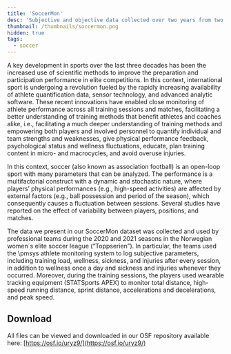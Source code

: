 ```yaml
---
title: 'SoccerMon'
desc: 'Subjective and objective data collected over two years from two different elite women´s soccer teams.'
thumbnail: /thumbnails/soccermon.png
hidden: true
tags:
  - soccer
---
```


A key development in sports over the last three decades has been the increased use of scientific methods to improve the preparation and participation performance in elite competitions. In this context, international sport is undergoing a revolution fueled by the rapidly increasing availability of athlete quantification data, sensor technology, and advanced analytic software. These recent innovations have enabled close monitoring of athlete performance across all training sessions and matches, facilitating a better understanding of training methods that benefit athletes and coaches alike, i.e., facilitating a much deeper understanding of training methods and empowering both players and involved personnel to quantify individual and team strengths and weaknesses, give physical performance feedback, psychological status and wellness fluctuations, educate, plan training content in micro- and macrocycles, and avoid overuse injuries.   

In this context, soccer (also known as association football) is an open-loop sport with many parameters that can be analyzed. The performance is a multifactorial construct with a dynamic and stochastic nature, where players’ physical performances (e.g., high-speed activities) are affected by external factors (e.g., ball possession and period of the season), which consequently causes a fluctuation between sessions. Several studies have reported on the effect of variability between players, positions, and matches.

The data we present in our SoccerMon dataset was collected and used by professional teams during the 2020 and 2021 seasons in the Norwegian women´s elite soccer league (“Toppserien”). In particular, the teams used the \pmsys athlete monitoring system to log subjective parameters, including training load, wellness, sickness, and injuries after every session, in addition to wellness once a day and sickness and injuries whenever they occurred. Moreover, during the training sessions, the players used wearable tracking equipment (STATSports APEX) to monitor total distance, high-speed running distance, sprint distance, accelerations and decelerations, and peak speed.

## Download

All files can be viewed and downloaded in our OSF repository available here: [https://osf.io/uryz9/](https://osf.io/uryz9/)
